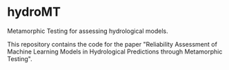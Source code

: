 # hydroMT
Metamorphic Testing for assessing hydrological models.

This repository contains the code for the paper "Reliability Assessment of Machine Learning Models in Hydrological Predictions through Metamorphic Testing". 

